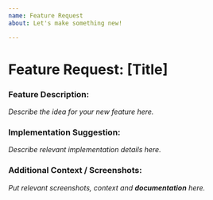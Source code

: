 ```yaml
---
name: Feature Request
about: Let's make something new!

---
```


# Feature Request: [Title]

### Feature Description:
*Describe the idea for your new feature here.*

### Implementation Suggestion:
*Describe relevant implementation details here.*

### Additional Context / Screenshots:
*Put relevant screenshots, context and **documentation** here.*
